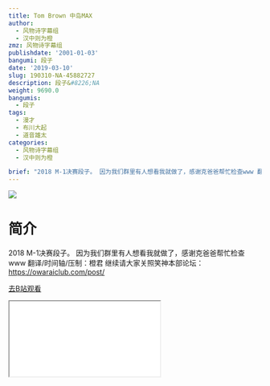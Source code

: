 ```yaml
---
title: Tom Brown 中岛MAX
author:
  - 风物诗字幕组
  - 汉中则为橙
zmz: 风物诗字幕组
publishdate: '2001-01-03'
bangumi: 段子
date: '2019-03-10'
slug: 190310-NA-45882727
description: 段子&#8226;NA
weight: 9690.0
bangumis:
  - 段子
tags:
  - 漫才
  - 布川大起
  - 道音雄太
categories:
  - 风物诗字幕组
  - 汉中则为橙

brief: "2018 M-1决赛段子。 因为我们群里有人想看我就做了，感谢克爸爸帮忙检查www 翻译/时间轴/压制：橙君 继续请大家关照笑神本部论坛：https://owaraiclub.com/post/"
---
```

![](https://i.imgur.com/MczNtkj.jpg)
# 简介  
2018 M-1决赛段子。
因为我们群里有人想看我就做了，感谢克爸爸帮忙检查www
翻译/时间轴/压制：橙君
继续请大家关照笑神本部论坛：https://owaraiclub.com/post/  

[去B站观看](https://www.bilibili.com/video/av45882727/)
<div class ="resp-container"><iframe class="testiframe" src="//player.bilibili.com/player.html?aid=45882727"", scrolling="no", allowfullscreen="true" > </iframe></div> 
